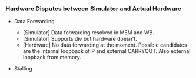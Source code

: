 ### Hardware Disputes between Simulator and Actual Hardware

* Data Forwarding 
  * [Simulator] Data forwarding resolved in MEM and WB.
  * [Simulator] Supports div but hardware doesn't.
  * [Hardware] No data forwarding at the moment. Possible candidates are the internal loopback of P and external CARRYOUT. Also external loopback from memory.   

* Stalling
